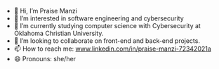 - 👋 Hi, I’m Praise Manzi
- 👀 I’m interested in software engineering and cybersecurity
- 🌱 I’m currently studying computer science with Cybersecurity at Oklahoma Christian University.
- 💞️ I’m looking to collaborate on front-end and back-end projects.
- 📫 How to reach me: www.linkedin.com/in/praise-manzi-72342021a 
- 😄 Pronouns: she/her
<!---
praisemanz/praisemanz is a ✨ special ✨ repository because its `README.md` (this file) appears on your GitHub profile.
You can click the Preview link to take a look at your changes.
--->
